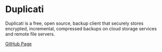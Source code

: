 # Duplicati

Duplicati is a free, open source, backup client that securely stores encrypted, incremental, compressed backups on cloud storage services and remote file servers.

[GitHub Page](https://github.com/duplicati/duplicati)